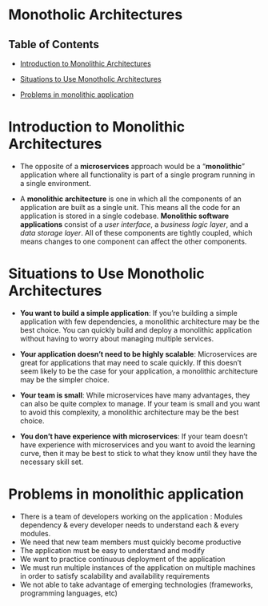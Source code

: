 # Monotholic Architectures

## Table of Contents
- [Introduction to Monolithic Architectures](#Introduction-to-Monolithic-Architectures)

- [Situations to Use Monotholic Architectures](#Situations-to-Use-Monotholic-Architectures)

- [Problems in monolithic application](#Problems-in-monolithic-application)

# Introduction to Monolithic Architectures
* The opposite of a __microservices__ approach would be a “__monolithic__” application where all functionality is part of a single program running in a single environment. 

* A __monolithic architecture__ is one in which all the components of an application are built as a single unit. This means all the code for an application is stored in a single codebase. __Monolithic software applications__ consist of a _user interface_, a _business logic layer_, and a _data storage layer_. All of these components are tightly coupled, which means changes to one component can affect the other components.

# Situations to Use Monotholic Architectures
* __You want to build a simple application__: If you’re building a simple application with few dependencies, a monolithic architecture may be the best choice. You can quickly build and deploy a monolithic application without having to worry about managing multiple services.

* __Your application doesn’t need to be highly scalable__: Microservices are great for applications that may need to scale quickly. If this doesn’t seem likely to be the case for your application, a monolithic architecture may be the simpler choice.

* __Your team is small__: While microservices have many advantages, they can also be quite complex to manage. If your team is small and you want to avoid this complexity, a monolithic architecture may be the best choice.

* __You don’t have experience with microservices__: If your team doesn’t have experience with microservices and you want to avoid the learning curve, then it may be best to stick to what they know until they have the necessary skill set.

# Problems in monolithic application
- There is a team of developers working on the application : Modules dependency & every developer needs to understand each & every modules.
- We need that new team members must quickly become productive
- The application must be easy to understand and modify
- We want to practice continuous deployment of the application
- We must run multiple instances of the application on multiple machines in order to satisfy scalability and availability requirements
- We not able to take advantage of emerging technologies (frameworks, programming languages, etc)
